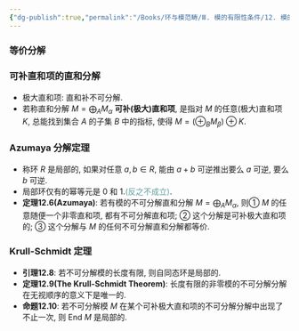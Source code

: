 ```yaml
---
{"dg-publish":true,"permalink":"/Books/环与模范畴/Ⅲ. 模的有限性条件/12. 模的不可分解的分解/","dgPassFrontmatter":true,"created":"2024-08-07T14:50:49.635+08:00","updated":"2024-08-16T20:52:17.053+08:00"}
---
```


### 等价分解
### 可补直和项的直和分解
+ 极大直和项: 直和补不可分解.
+ 若称直和分解 $M=\bigoplus_AM_\alpha$ **可补(极大)直和项**, 是指对 $M$ 的任意(极大)直和项 $K$, 总能找到集合 $A$ 的子集 $B$ 中的指标, 使得 $M=(\oplus_BM_\beta)\oplus K$.
### Azumaya 分解定理
+ 称环 $R$ 是局部的, 如果对任意 $a,b \in R$, 能由 $a+b$ 可逆推出要么 $a$ 可逆, 要么 $b$ 可逆.
+ 局部环仅有的幂等元是 $0$ 和 $1$.<font color=CadetBlue>(反之不成立)</font>. 
+ **定理12.6(Azumaya)**: 若有模的不可分解直和分解 $M=\bigoplus_AM_\alpha$, 则① $M$ 的任意随便一个非零直和项, 都有不可分解直和项; ② 这个分解是可补极大直和项的; ③ 这个分解与 $M$ 的任何不可分解直和分解都等价.
### Krull-Schmidt 定理
+ **引理12.8**: 若不可分解模的长度有限, 则自同态环是局部的.
+ **定理12.9(The Krull-Schmidt Theorem)**: 长度有限的非零模的不可分解分解在无视顺序的意义下是唯一的.
+ **命题12.10**: 若不可分解模 $M$ 在某个可补极大直和项的不可分解分解中出现了不止一次, 则 $\mathrm{End\ }M$ 是局部的.